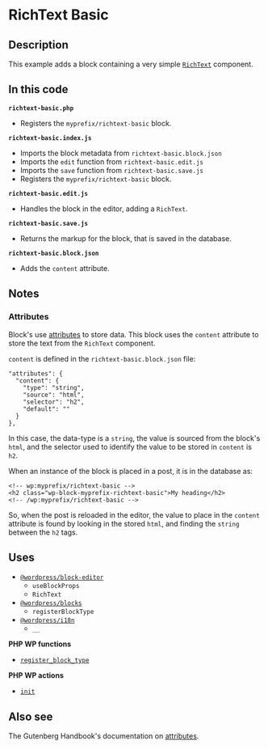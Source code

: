 # RichText Basic

## Description

This example adds a block containing a very simple [`RichText`](https://developer.wordpress.org/block-editor/reference-guides/richtext/) component.

## In this code

**`richtext-basic.php`**

- Registers the `myprefix/richtext-basic` block.

**`richtext-basic.index.js`**

- Imports the block metadata from `richtext-basic.block.json`
- Imports the `edit` function from `richtext-basic.edit.js`
- Imports the `save` function from `richtext-basic.save.js`
- Registers the `myprefix/richtext-basic` block.

**`richtext-basic.edit.js`**

- Handles the block in the editor, adding a `RichText`.

**`richtext-basic.save.js`**

- Returns the markup for the block, that is saved in the database.

**`richtext-basic.block.json`**

- Adds the `content` attribute.

## Notes

### Attributes

Block's use [attributes](https://developer.wordpress.org/block-editor/reference-guides/block-api/block-attributes/) to store data. This block uses the `content` attribute to store the text from the `RichText` component.

`content` is defined in the `richtext-basic.block.json` file:

```
"attributes": {
  "content": {
    "type": "string",
    "source": "html",
    "selector": "h2",
    "default": ""
  }
},
```

In this case, the data-type is a `string`, the value is sourced from the block's `html`, and the selector used to identify the value to be stored in `content` is `h2`.

When an instance of the block is placed in a post, it is in the database as:

```
<!-- wp:myprefix/richtext-basic -->
<h2 class="wp-block-myprefix-richtext-basic">My heading</h2>
<!-- /wp:myprefix/richtext-basic -->
```

So, when the post is reloaded in the editor, the value to place in the `content` attribute is found by looking in the stored `html`, and finding the `string` between the `h2` tags.

## Uses

- [`@wordpress/block-editor`](https://developer.wordpress.org/block-editor/reference-guides/packages/packages-block-editor/)
  - `useBlockProps`
  - `RichText`
- [`@wordpress/blocks`](https://developer.wordpress.org/block-editor/reference-guides/packages/packages-blocks/)
  - `registerBlockType`
- [`@wordpress/i18n`](https://developer.wordpress.org/block-editor/reference-guides/packages/packages-i18n/)
  - `__`

**PHP WP functions**

- [`register_block_type`](https://developer.wordpress.org/reference/functions/register_block_type/)

**PHP WP actions**

- [`init`](https://developer.wordpress.org/reference/hooks/init/)

## Also see

The Gutenberg Handbook's documentation on [attributes](https://developer.wordpress.org/block-editor/reference-guides/block-api/block-attributes/).

